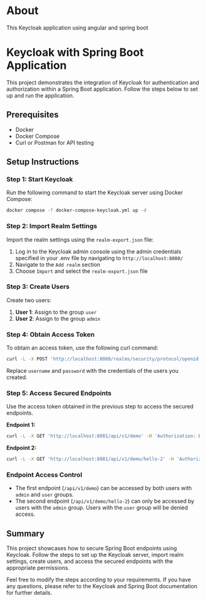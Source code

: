 # About
This Keycloak application using angular and spring boot

# Keycloak with Spring Boot Application

This project demonstrates the integration of Keycloak for authentication and authorization within a Spring Boot application. Follow the steps below to set up and run the application.

## Prerequisites

- Docker
- Docker Compose
- Curl or Postman for API testing

## Setup Instructions

### Step 1: Start Keycloak

Run the following command to start the Keycloak server using Docker Compose:

```bash
docker compose -f docker-compose-keycloak.yml up -d
```

### Step 2: Import Realm Settings

Import the realm settings using the `realm-export.json` file:

1. Log in to the Keycloak admin console using the admin credentials specified in your .env file by navigating to `http://localhost:8080/`
2. Navigate to the `Add realm` section
3. Choose `Import` and select the `realm-export.json` file

### Step 3: Create Users

Create two users:
1. **User 1**: Assign to the group `user`
2. **User 2**: Assign to the group `admin`

### Step 4: Obtain Access Token

To obtain an access token, use the following curl command:

```bash
curl -L -X POST 'http://localhost:8080/realms/security/protocol/openid-connect/token' -H 'Content-Type: application/x-www-form-urlencoded' -d 'username=dummy' -d 'password=dummy' -d 'client_id=secret-client' -d 'grant_type=password'
```

Replace `username` and `password` with the credentials of the users you created.

### Step 5: Access Secured Endpoints

Use the access token obtained in the previous step to access the secured endpoints.

**Endpoint 1:**

```bash
curl -L -X GET 'http://localhost:8081/api/v1/demo' -H 'Authorization: Bearer <access_token>'
```

**Endpoint 2:**

```bash
curl -L -X GET 'http://localhost:8081/api/v1/demo/hello-2' -H 'Authorization: Bearer <access_token>'
```

### Endpoint Access Control

- The first endpoint (`/api/v1/demo`) can be accessed by both users with `admin` and `user` groups.
- The second endpoint (`/api/v1/demo/hello-2`) can only be accessed by users with the `admin` group. Users with the `user` group will be denied access.

## Summary

This project showcases how to secure Spring Boot endpoints using Keycloak. Follow the steps to set up the Keycloak server, import realm settings, create users, and access the secured endpoints with the appropriate permissions.

Feel free to modify the steps according to your requirements. If you have any questions, please refer to the Keycloak and Spring Boot documentation for further details.

